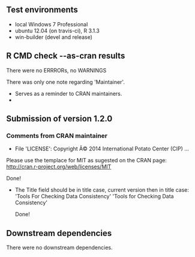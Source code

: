 ## Test environments
* local Windows 7 Professional
* ubuntu 12.04 (on travis-ci), R 3.1.3
* win-builder (devel and release)
 
## R CMD check --as-cran results

There were no ERRRORs, no WARNINGS

There was only one note regarding 'Maintainer'.

* Serves as a reminder to CRAN maintainers.
* 

## Submission of version 1.2.0
### Comments from CRAN maintainer
 * File 'LICENSE':
   Copyright Â© 2014 International Potato Center (CIP) ...


Please use the templace for MIT as sugested on the CRAN page:
http://cran.r-project.org/web/licenses/MIT

  Done!

* The Title field should be in title case, current version then in title case:
'Tools For Checking Data Consistency'
'Tools for Checking Data Consistency'

  Done!
 

## Downstream dependencies
There were no downstream dependencies.


